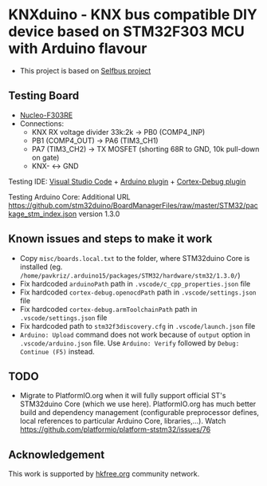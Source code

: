 # KNXduino - KNX bus compatible DIY device based on STM32F303 MCU with Arduino flavour

* This project is based on [Selfbus project](http://www.selfbus.org)

## Testing Board

* [Nucleo-F303RE](https://www.st.com/en/evaluation-tools/nucleo-f303re.html)
* Connections:
    * KNX RX voltage divider 33k:2k -> PB0 (COMP4_INP)
    * PB1 (COMP4_OUT) -> PA6 (TIM3_CH1)
    * PA7 (TIM3_CH2) -> TX MOSFET (shorting 68R to GND, 10k pull-down on gate)
    * KNX- <-> GND



Testing IDE: [Visual Studio Code](https://code.visualstudio.com/) + [Arduino plugin](https://marketplace.visualstudio.com/items?itemName=vsciot-vscode.vscode-arduino) + [Cortex-Debug plugin](https://marketplace.visualstudio.com/items?itemName=marus25.cortex-debug)

Testing Arduino Core: Additional URL https://github.com/stm32duino/BoardManagerFiles/raw/master/STM32/package_stm_index.json version 1.3.0

## Known issues and steps to make it work

* Copy `misc/boards.local.txt` to the folder, where STM32duino Core is installed (eg. `/home/pavkriz/.arduino15/packages/STM32/hardware/stm32/1.3.0/`)
* Fix hardcoded `arduinoPath` path in `.vscode/c_cpp_properties.json` file
* Fix hardcoded `cortex-debug.openocdPath` path in `.vscode/settings.json` file
* Fix hardcoded `cortex-debug.armToolchainPath` path in `.vscode/settings.json` file
* Fix hardcoded path to `stm32f3discovery.cfg` in `.vscode/launch.json` file
* `Arduino: Upload` command does not work because of `output` option in `.vscode/arduino.json` file. Use `Arduino: Verify` followed by `Debug: Continue (F5)` instead.

## TODO

* Migrate to PlatformIO.org when it will fully support official ST's STM32duino Core (which we use here). PlatformIO.org has much better build and dependency management (configurable preprocessor defines, local references to particular Arduino Core, libraries,...). Watch https://github.com/platformio/platform-ststm32/issues/76

## Acknowledgement

This work is supported by [hkfree.org](http://www.hkfree.org) community network.